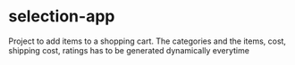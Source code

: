 # selection-app
Project to add items to a shopping cart. The categories and the items, cost, shipping cost, ratings has to be generated dynamically everytime
